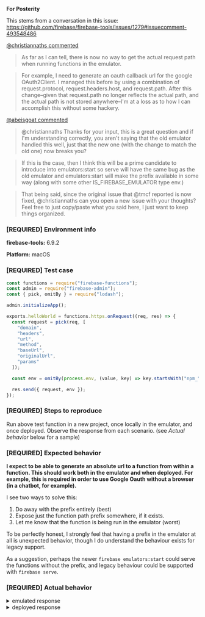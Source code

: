<!-- DO NOT DELETE
validate_template=true
template_path=.github/ISSUE_TEMPLATE/bug_report.md
-->

<!--
Thank you for contributing to the Firebase community!

Think you found a bug?
=======================
Yeah, we're definitely not perfect! Please use this template and include a minimal repro when opening the issue. If you know how to solve the issue, please create a Pull Request, and we'd be happy to review it!

Have a feature request?
========================
Great, we love hearing how we can improve our products! However, do not use this template to submit a feature request. Please submit your feature requests to: https://firebase.google.com/support/contact/bugs-features/

Have a usage question?
=======================
We get lots of those and we love helping you, but GitHub is not the best place for them and they will be closed. Please take a look at the guide first: https://firebase.google.com/docs/cli/

If the official documentation doesn't help, try asking through our official support channel: https://firebase.google.com/support/

Additional locations to check for solutions or assistance from the community:
- Stack Overflow: https://stackoverflow.com/
- Firebase Slack Community: https://firebase.community/

*Please avoid duplicate posting across multiple channels!*
-->

**For Posterity**

This stems from a conversation in this issue: https://github.com/firebase/firebase-tools/issues/1279#issuecomment-493548486

[@christiannaths commented](https://github.com/firebase/firebase-tools/issues/1279#issuecomment-493181822)

> As far as I can tell, there is now no way to get the actual request path when running functions in the emulator.

> For example, I need to generate an oauth callback url for the google OAuth2Client. I managed this before by using a combination of request.protocol, request.headers.host, and request.path. After this change–given that request.path no longer reflects the actual path, and the actual path is not stored anywhere–I'm at a loss as to how I can accomplish this without some hackery.

[@abeisgoat commented](https://github.com/firebase/firebase-tools/issues/1279#issuecomment-493548486)

> @christiannaths Thanks for your input, this is a great question and if I'm understanding correctly, you aren't saying that the old emulator handled this well, just that the new one (with the change to match the old one) now breaks you?

> If this is the case, then I think this will be a prime candidate to introduce into emulators:start so serve will have the same bug as the old emulator and emulators:start will make the prefix available in some way (along with some other IS_FIREBASE_EMULATOR type env.)

> That being said, since the original issue that @tmcf reported is now fixed, @christiannaths can you open a new issue with your thoughts? Feel free to just copy/paste what you said here, I just want to keep things organized.

### [REQUIRED] Environment info

<!-- What version of the Firebase CLI (`firebase-tools`) are you using? Note that your issue may already be fixed in the latest versions. The latest version can be found at https://github.com/firebase/firebase-tools/releases -->

<!-- Output of `firebase --version` -->

**firebase-tools:** 6.9.2

<!-- e.g. macOS, Windows, Ubuntu -->

**Platform:** macOS

### [REQUIRED] Test case

```js
const functions = require("firebase-functions");
const admin = require("firebase-admin");
const { pick, omitBy } = require("lodash");

admin.initializeApp();

exports.helloWorld = functions.https.onRequest((req, res) => {
  const request = pick(req, [
    "domain",
    "headers",
    "url",
    "method",
    "baseUrl",
    "originalUrl",
    "params"
  ]);

  const env = omitBy(process.env, (value, key) => key.startsWith("npm_"));

  res.send({ request, env });
});
```

<!-- Provide a minimal, complete, and verifiable example (http://stackoverflow.com/help/mcve) -->

### [REQUIRED] Steps to reproduce

Run above test function in a new project, once locally in the emulator, and once deployed. Observe the response from each scenario. (see _Actual behavior_ below for a sample)

<!-- Provide the steps needed to reproduce the issue with the above test case. -->

### [REQUIRED] Expected behavior

<!-- What is the expected behavior? -->

**I expect to be able to generate an absolute url to a function from within a function. This should work both in the emulator and when deployed. For example, this is required in order to use Google Oauth without a browser (in a chatbot, for example).**

I see two ways to solve this:

1. Do away with the prefix entirely (best)
1. Expose just the function path prefix somewhere, if it exists.
1. Let me know that the function is being run in the emulator (worst)

To be perfectly honest, I strongly feel that having a prefix in the emulator at all is unexpected behavior, though I do understand the behaviour exists for legacy support.

As a suggestion, perhaps the newer `firebase emulators:start` could serve the functions without the prefix, and legacy behaviour could be supported with `firebase serve`.

### [REQUIRED] Actual behavior

<!-- Run the command with --debug flag, and include the logs below. -->

<details><summary>emulated response</summary>

```json
{
  "request": {
    "domain": null,
    "headers": {
      "host": "localhost:5001",
      "connection": "keep-alive",
      "cache-control": "max-age=0",
      "upgrade-insecure-requests": "1",
      "user-agent": "Mozilla/5.0 (Macintosh; Intel Mac OS X 10_14_4) AppleWebKit/537.36 (KHTML, like Gecko) Chrome/74.0.3729.157 Safari/537.36",
      "dnt": "1",
      "accept": "text/html,application/xhtml+xml,application/xml;q=0.9,image/webp,image/apng,*/*;q=0.8,application/signed-exchange;v=b3",
      "accept-encoding": "gzip, deflate, br",
      "accept-language": "en-US,en;q=0.9"
    },
    "url": "/christiannaths-com/us-central1/fnEcho",
    "method": "GET",
    "baseUrl": "",
    "originalUrl": "/christiannaths-com/us-central1/fnEcho",
    "params": {
      "0": "christiannaths-com/us-central1/fnEcho"
    }
  },
  "env": {
    "...note": "A few non-relevant env vars have been removed",
    "NODE": "/Users/christiannaths/.n/bin/node",
    "INIT_CWD": "/Users/christiannaths/Desktop/firebase-functions-path-prefix-example/functions",
    "TMPDIR": "/var/folders/d3/nflw9g251rb3v09s0ymcc3v80000gn/T/",
    "SSH_AUTH_SOCK": "/private/tmp/com.apple.launchd.UAAe7tnG6D/Listeners",
    "__CF_USER_TEXT_ENCODING": "0x1F5:0x0:0x52",
    "_": "/usr/local/bin/firebase",
    "PWD": "/Users/christiannaths/Desktop/firebase-functions-path-prefix-example/functions",
    "GCLOUD_PROJECT": "christiannaths-com",
    "FIREBASE_CONFIG": "{\"databaseURL\":\"https://christiannaths-com.firebaseio.com\",\"storageBucket\":\"christiannaths-com.appspot.com\",\"projectId\":\"christiannaths-com\"}"
  }
}
```

</details>

<details><summary>deployed response</summary>

```json
{
  "request": {
    "domain": null,
    "headers": {
      "host": "us-central1-christiannaths-com.cloudfunctions.net",
      "user-agent": "Mozilla/5.0 (Macintosh; Intel Mac OS X 10_14_4) AppleWebKit/537.36 (KHTML, like Gecko) Chrome/74.0.3729.157 Safari/537.36",
      "accept": "text/html,application/xhtml+xml,application/xml;q=0.9,image/webp,image/apng,*/*;q=0.8,application/signed-exchange;v=b3",
      "accept-encoding": "gzip, deflate, br",
      "accept-language": "en-US,en;q=0.9",
      "cache-control": "no-cache",
      "dnt": "1",
      "forwarded": "for=\"187.237.217.18\";proto=https",
      "function-execution-id": "zx1mppz9po8n",
      "pragma": "no-cache",
      "upgrade-insecure-requests": "1",
      "x-appengine-api-ticket": "[redacted]",
      "x-appengine-city": "[redacted]",
      "x-appengine-citylatlong": "[redacted]",
      "x-appengine-country": "[redacted]",
      "x-appengine-default-version-hostname": "[redacted]",
      "x-appengine-https": "[redacted]",
      "x-appengine-region": "[redacted]",
      "x-appengine-request-log-id": "[redacted]",
      "x-appengine-user-ip": "[redacted]",
      "x-cloud-trace-context": "[redacted]",
      "x-forwarded-for": "[redacted]",
      "x-forwarded-proto": "https",
      "connection": "close"
    },
    "url": "/",
    "method": "GET",
    "baseUrl": "",
    "originalUrl": "/",
    "params": {
      "0": ""
    }
  },
  "env": {
    "X_GOOGLE_FUNCTION_TIMEOUT_SEC": "60",
    "NO_UPDATE_NOTIFIER": "true",
    "X_GOOGLE_FUNCTION_MEMORY_MB": "256",
    "FUNCTION_TIMEOUT_SEC": "60",
    "FUNCTION_MEMORY_MB": "256",
    "X_GOOGLE_LOAD_ON_START": "false",
    "X_GOOGLE_FUNCTION_TRIGGER_TYPE": "HTTP_TRIGGER",
    "PORT": "8080",
    "ENTRY_POINT": "fnEcho",
    "HOME": "/tmp",
    "X_GOOGLE_SUPERVISOR_HOSTNAME": "169.254.8.129",
    "FUNCTION_TRIGGER_TYPE": "HTTP_TRIGGER",
    "X_GOOGLE_GCLOUD_PROJECT": "christiannaths-com",
    "X_GOOGLE_FUNCTION_NAME": "fnEcho",
    "FUNCTION_NAME": "fnEcho",
    "SUPERVISOR_INTERNAL_PORT": "8081",
    "X_GOOGLE_GCP_PROJECT": "christiannaths-com",
    "X_GOOGLE_FUNCTION_REGION": "us-central1",
    "X_GOOGLE_ENTRY_POINT": "fnEcho",
    "FUNCTION_REGION": "us-central1",
    "PATH": "/usr/local/sbin:/usr/local/bin:/usr/sbin:/usr/bin:/sbin:/bin",
    "X_GOOGLE_WORKER_PORT": "8091",
    "CODE_LOCATION": "/srv",
    "WORKER_PORT": "8091",
    "SUPERVISOR_HOSTNAME": "169.254.8.129",
    "DEBIAN_FRONTEND": "noninteractive",
    "X_GOOGLE_FUNCTION_IDENTITY": "christiannaths-com@appspot.gserviceaccount.com",
    "X_GOOGLE_CONTAINER_LOGGING_ENABLED": "false",
    "GCLOUD_PROJECT": "christiannaths-com",
    "FUNCTION_IDENTITY": "christiannaths-com@appspot.gserviceaccount.com",
    "X_GOOGLE_CODE_LOCATION": "/srv",
    "PWD": "/srv",
    "GCP_PROJECT": "christiannaths-com",
    "X_GOOGLE_SUPERVISOR_INTERNAL_PORT": "8081",
    "X_GOOGLE_FUNCTION_VERSION": "1",
    "X_GOOGLE_NEW_FUNCTION_SIGNATURE": "true",
    "NODE_ENV": "production",
    "FIREBASE_CONFIG": "{\"projectId\":\"christiannaths-com\",\"databaseURL\":\"https://christiannaths-com.firebaseio.com\",\"storageBucket\":\"christiannaths-com.appspot.com\",\"cloudResourceLocation\":\"us-central\"}"
  }
}
```

</details>
